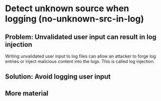 # Detect unknown source when logging (no-unknown-src-in-log)

## Problem: Unvalidated user input can result in log injection

Writing unvalidated user input to log files can allow an attacker to forge log entries or inject malicious content into the logs. This is called log injection.

## Solution: Avoid logging user input

## More material
